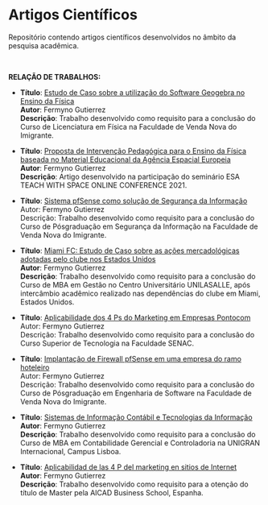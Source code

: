 # Artigos Científicos
Repositório contendo artigos científicos desenvolvidos no âmbito da pesquisa acadêmica.

<BR>

**RELAÇÃO DE TRABALHOS:**


* **Título**: [Estudo de Caso sobre a utilização do Software Geogebra no Ensino da Física](tree/main/utilizacao-do-geogebra-no-ensino-da-fisica)  
  **Autor**: Fermyno Gutierrez  
  **Descrição**: Trabalho desenvolvido como requisito para a conclusão do Curso de Licenciatura em Física na Faculdade de Venda Nova do Imigrante.

* **Título**: [Proposta de Intervenção Pedagógica para o Ensino da Física baseada no Material Educacional da Agência Espacial Europeia](tree/main/intervencao-pedagogica-agencia-espacial-europeia)  
  **Autor**: Fermyno Gutierrez  
  **Descrição**: Artigo desenvolvido na participação do seminário ESA TEACH WITH SPACE ONLINE CONFERENCE 2021.
  
* **Título**: [Sistema pfSense como solução de Segurança da Informação](tree/main/pfsense-seguranca-da-informacao)  
  Autor: Fermyno Gutierrez  
  Descrição: Trabalho desenvolvido como requisito para a conclusão do Curso de Pósgraduação em Segurança da Informação na Faculdade de Venda Nova do Imigrante.

* **Título**: [Miami FC: Estudo de Caso sobre as ações mercadológicas adotadas pelo clube nos Estados Unidos](tree/main/miami-fc-estudo-de-caso-estados-unidos)  
  **Autor**: Fermyno Gutierrez  
  **Descrição**: Trabalho desenvolvido como requisito para a conclusão do Curso de MBA em Gestão no Centro Universitário UNILASALLE, após intercâmbio acadêmico realizado nas dependências do clube em Miami, Estados Unidos.

* **Título**: [Aplicabilidade dos 4 Ps do Marketing em Empresas Pontocom](tree/main/aplicabilidade-dos-4-ps-em-empresas-pontocom)  
  Autor: Fermyno Gutierrez  
  Descrição: Trabalho desenvolvido como requisito para a conclusão do Curso Superior de Tecnologia na Faculdade SENAC.

* **Título**: [Implantação de Firewall pfSense em uma empresa do ramo hoteleiro](tree/main/estudo-de-caso-implantacao-de-firewall)  
  Autor: Fermyno Gutierrez  
  Descrição: Trabalho desenvolvido como requisito para a conclusão do Curso de Pósgraduação em Engenharia de Software na Faculdade de Venda Nova do Imigrante.

* **Título**: [Sistemas de Informação Contábil e Tecnologias da Informação](tree/main/sic-e-tecnologias-da-informacao)  
  **Autor**: Fermyno Gutierrez  
  **Descrição**: Trabalho desenvolvido como requisito para a conclusão do Curso de MBA em Contabilidade Gerencial e Controladoria na UNIGRAN Internacional, Campus Lisboa.

* **Título**: [Aplicabilidad de las 4 P del marketing en sitios de Internet](tree/main/las-4-p-en-sitios-de-internet)  
  **Autor**: Fermyno Gutierrez  
  **Descrição**: Trabalho desenvolvido como requisito para a otenção do título de Master pela AICAD Business School, Espanha.

